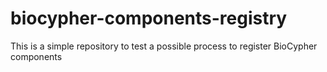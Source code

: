 # biocypher-components-registry
This is a simple repository to test a possible process to register BioCypher components
